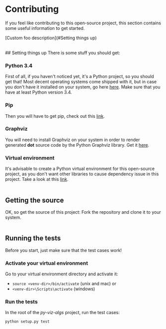 


# Contributing

If you feel like contributing to this open-source project, this section contains some useful information to get started.
</br>

[Custom foo description](#Setting things up)

</br>
## Setting things up
There is some stuff you should get:

### Python 3.4
First of all, if you haven't noticed yet, it's a Python project, so you should get that! Most decent operating systems come shipped with it, but in case you don't have it installed on your system, go here [here](https://www.python.org/downloads/). Make sure that you have at least Python version 3.4.  

### Pip
Then you will have to get pip, check out this [link](https://pip.pypa.io/en/stable/installing/).

### Graphviz
You will need to install Graphviz on your system in order to render generated **dot** source code by the Python Graphviz library. Get it [here](https://pypi.org/project/graphviz/).

### Virtual environment
It's advisable to create a Python virtual environment for this open-source project, as you don't want other libraries to cause dependency issue in this project. Take a look at this [link](https://docs.python.org/3/library/venv.html#module-venv).
</br>
</br>

## Getting the source 
OK, so get the source of this project: Fork the repository and clone it to your system.
</br>
</br>
## Running the tests
Before you start, just make sure that the test cases work! 

### Activate your virtual environment
Go to your virtual environment directory and activate it:

* ```source <venv-dir>/bin/activate``` (unix and mac) or
* ```<venv-dir>\Scripts\activate``` (windows) 

### Run the tests
In the root of the *py-viz-algs* project, run the test cases:

 ```python setup.py test```

